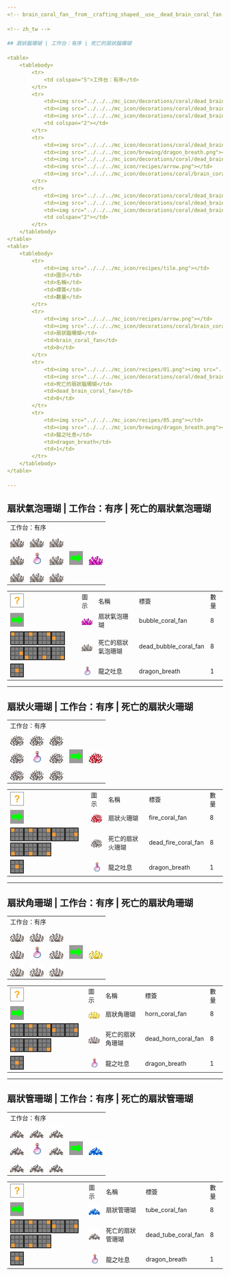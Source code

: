 ```yaml
---
<!-- brain_coral_fan__from__crafting_shaped__use__dead_brain_coral_fan.md -->

<!-- zh_tw -->

## 扇狀腦珊瑚 | 工作台：有序 | 死亡的扇狀腦珊瑚

<table>
	<tablebody>
		<tr>
			<td colspan="5">工作台：有序</td>
		</tr>
		<tr>
			<td><img src="../../../mc_icon/decorations/coral/dead_brain_coral_fan.png"></td>
			<td><img src="../../../mc_icon/decorations/coral/dead_brain_coral_fan.png"></td>
			<td><img src="../../../mc_icon/decorations/coral/dead_brain_coral_fan.png"></td>
			<td colspan="2"></td>
		</tr>
		<tr>
			<td><img src="../../../mc_icon/decorations/coral/dead_brain_coral_fan.png"></td>
			<td><img src="../../../mc_icon/brewing/dragon_breath.png"></td>
			<td><img src="../../../mc_icon/decorations/coral/dead_brain_coral_fan.png"></td>
			<td><img src="../../../mc_icon/recipes/arrow.png"></td>
			<td><img src="../../../mc_icon/decorations/coral/brain_coral_fan.png"></td>
		</tr>
		<tr>
			<td><img src="../../../mc_icon/decorations/coral/dead_brain_coral_fan.png"></td>
			<td><img src="../../../mc_icon/decorations/coral/dead_brain_coral_fan.png"></td>
			<td><img src="../../../mc_icon/decorations/coral/dead_brain_coral_fan.png"></td>
			<td colspan="2"></td>
		</tr>
	</tablebody>
</table>
<table>
	<tablebody>
		<tr>
			<td><img src="../../../mc_icon/recipes/tile.png"></td>
			<td>圖示</td>
			<td>名稱</td>
			<td>標簽</td>
			<td>數量</td>
		</tr>
		<tr>
			<td><img src="../../../mc_icon/recipes/arrow.png"></td>
			<td><img src="../../../mc_icon/decorations/coral/brain_coral_fan.png"></td>
			<td>扇狀腦珊瑚</td>
			<td>brain_coral_fan</td>
			<td>8</td>
		</tr>
		<tr>
			<td><img src="../../../mc_icon/recipes/01.png"><img src="../../../mc_icon/recipes/02.png"><img src="../../../mc_icon/recipes/03.png"><img src="../../../mc_icon/recipes/04.png"><img src="../../../mc_icon/recipes/06.png"><img src="../../../mc_icon/recipes/07.png"><img src="../../../mc_icon/recipes/08.png"><img src="../../../mc_icon/recipes/09.png"></td>
			<td><img src="../../../mc_icon/decorations/coral/dead_brain_coral_fan.png"></td>
			<td>死亡的扇狀腦珊瑚</td>
			<td>dead_brain_coral_fan</td>
			<td>8</td>
		</tr>
		<tr>
			<td><img src="../../../mc_icon/recipes/05.png"></td>
			<td><img src="../../../mc_icon/brewing/dragon_breath.png"></td>
			<td>龍之吐息</td>
			<td>dragon_breath</td>
			<td>1</td>
		</tr>
	</tablebody>
</table>

---
```

<!-- bubble_coral_fan__from__crafting_shaped__use__dead_bubble_coral_fan.md -->

<!-- zh_tw -->

## 扇狀氣泡珊瑚 | 工作台：有序 | 死亡的扇狀氣泡珊瑚

<table>
	<tablebody>
		<tr>
			<td colspan="5">工作台：有序</td>
		</tr>
		<tr>
			<td><img src="../../../mc_icon/decorations/coral/dead_bubble_coral_fan.png"></td>
			<td><img src="../../../mc_icon/decorations/coral/dead_bubble_coral_fan.png"></td>
			<td><img src="../../../mc_icon/decorations/coral/dead_bubble_coral_fan.png"></td>
			<td colspan="2"></td>
		</tr>
		<tr>
			<td><img src="../../../mc_icon/decorations/coral/dead_bubble_coral_fan.png"></td>
			<td><img src="../../../mc_icon/brewing/dragon_breath.png"></td>
			<td><img src="../../../mc_icon/decorations/coral/dead_bubble_coral_fan.png"></td>
			<td><img src="../../../mc_icon/recipes/arrow.png"></td>
			<td><img src="../../../mc_icon/decorations/coral/bubble_coral_fan.png"></td>
		</tr>
		<tr>
			<td><img src="../../../mc_icon/decorations/coral/dead_bubble_coral_fan.png"></td>
			<td><img src="../../../mc_icon/decorations/coral/dead_bubble_coral_fan.png"></td>
			<td><img src="../../../mc_icon/decorations/coral/dead_bubble_coral_fan.png"></td>
			<td colspan="2"></td>
		</tr>
	</tablebody>
</table>
<table>
	<tablebody>
		<tr>
			<td><img src="../../../mc_icon/recipes/tile.png"></td>
			<td>圖示</td>
			<td>名稱</td>
			<td>標簽</td>
			<td>數量</td>
		</tr>
		<tr>
			<td><img src="../../../mc_icon/recipes/arrow.png"></td>
			<td><img src="../../../mc_icon/decorations/coral/bubble_coral_fan.png"></td>
			<td>扇狀氣泡珊瑚</td>
			<td>bubble_coral_fan</td>
			<td>8</td>
		</tr>
		<tr>
			<td><img src="../../../mc_icon/recipes/01.png"><img src="../../../mc_icon/recipes/02.png"><img src="../../../mc_icon/recipes/03.png"><img src="../../../mc_icon/recipes/04.png"><img src="../../../mc_icon/recipes/06.png"><img src="../../../mc_icon/recipes/07.png"><img src="../../../mc_icon/recipes/08.png"><img src="../../../mc_icon/recipes/09.png"></td>
			<td><img src="../../../mc_icon/decorations/coral/dead_bubble_coral_fan.png"></td>
			<td>死亡的扇狀氣泡珊瑚</td>
			<td>dead_bubble_coral_fan</td>
			<td>8</td>
		</tr>
		<tr>
			<td><img src="../../../mc_icon/recipes/05.png"></td>
			<td><img src="../../../mc_icon/brewing/dragon_breath.png"></td>
			<td>龍之吐息</td>
			<td>dragon_breath</td>
			<td>1</td>
		</tr>
	</tablebody>
</table>

---
<!-- fire_coral_fan__from__crafting_shaped__use__dead_fire_coral_fan.md -->

<!-- zh_tw -->

## 扇狀火珊瑚 | 工作台：有序 | 死亡的扇狀火珊瑚

<table>
	<tablebody>
		<tr>
			<td colspan="5">工作台：有序</td>
		</tr>
		<tr>
			<td><img src="../../../mc_icon/decorations/coral/dead_fire_coral_fan.png"></td>
			<td><img src="../../../mc_icon/decorations/coral/dead_fire_coral_fan.png"></td>
			<td><img src="../../../mc_icon/decorations/coral/dead_fire_coral_fan.png"></td>
			<td colspan="2"></td>
		</tr>
		<tr>
			<td><img src="../../../mc_icon/decorations/coral/dead_fire_coral_fan.png"></td>
			<td><img src="../../../mc_icon/brewing/dragon_breath.png"></td>
			<td><img src="../../../mc_icon/decorations/coral/dead_fire_coral_fan.png"></td>
			<td><img src="../../../mc_icon/recipes/arrow.png"></td>
			<td><img src="../../../mc_icon/decorations/coral/fire_coral_fan.png"></td>
		</tr>
		<tr>
			<td><img src="../../../mc_icon/decorations/coral/dead_fire_coral_fan.png"></td>
			<td><img src="../../../mc_icon/decorations/coral/dead_fire_coral_fan.png"></td>
			<td><img src="../../../mc_icon/decorations/coral/dead_fire_coral_fan.png"></td>
			<td colspan="2"></td>
		</tr>
	</tablebody>
</table>
<table>
	<tablebody>
		<tr>
			<td><img src="../../../mc_icon/recipes/tile.png"></td>
			<td>圖示</td>
			<td>名稱</td>
			<td>標簽</td>
			<td>數量</td>
		</tr>
		<tr>
			<td><img src="../../../mc_icon/recipes/arrow.png"></td>
			<td><img src="../../../mc_icon/decorations/coral/fire_coral_fan.png"></td>
			<td>扇狀火珊瑚</td>
			<td>fire_coral_fan</td>
			<td>8</td>
		</tr>
		<tr>
			<td><img src="../../../mc_icon/recipes/01.png"><img src="../../../mc_icon/recipes/02.png"><img src="../../../mc_icon/recipes/03.png"><img src="../../../mc_icon/recipes/04.png"><img src="../../../mc_icon/recipes/06.png"><img src="../../../mc_icon/recipes/07.png"><img src="../../../mc_icon/recipes/08.png"><img src="../../../mc_icon/recipes/09.png"></td>
			<td><img src="../../../mc_icon/decorations/coral/dead_fire_coral_fan.png"></td>
			<td>死亡的扇狀火珊瑚</td>
			<td>dead_fire_coral_fan</td>
			<td>8</td>
		</tr>
		<tr>
			<td><img src="../../../mc_icon/recipes/05.png"></td>
			<td><img src="../../../mc_icon/brewing/dragon_breath.png"></td>
			<td>龍之吐息</td>
			<td>dragon_breath</td>
			<td>1</td>
		</tr>
	</tablebody>
</table>

---
<!-- horn_coral_fan__from__crafting_shaped__use__dead_horn_coral_fan.md -->

<!-- zh_tw -->

## 扇狀角珊瑚 | 工作台：有序 | 死亡的扇狀角珊瑚

<table>
	<tablebody>
		<tr>
			<td colspan="5">工作台：有序</td>
		</tr>
		<tr>
			<td><img src="../../../mc_icon/decorations/coral/dead_horn_coral_fan.png"></td>
			<td><img src="../../../mc_icon/decorations/coral/dead_horn_coral_fan.png"></td>
			<td><img src="../../../mc_icon/decorations/coral/dead_horn_coral_fan.png"></td>
			<td colspan="2"></td>
		</tr>
		<tr>
			<td><img src="../../../mc_icon/decorations/coral/dead_horn_coral_fan.png"></td>
			<td><img src="../../../mc_icon/brewing/dragon_breath.png"></td>
			<td><img src="../../../mc_icon/decorations/coral/dead_horn_coral_fan.png"></td>
			<td><img src="../../../mc_icon/recipes/arrow.png"></td>
			<td><img src="../../../mc_icon/decorations/coral/horn_coral_fan.png"></td>
		</tr>
		<tr>
			<td><img src="../../../mc_icon/decorations/coral/dead_horn_coral_fan.png"></td>
			<td><img src="../../../mc_icon/decorations/coral/dead_horn_coral_fan.png"></td>
			<td><img src="../../../mc_icon/decorations/coral/dead_horn_coral_fan.png"></td>
			<td colspan="2"></td>
		</tr>
	</tablebody>
</table>
<table>
	<tablebody>
		<tr>
			<td><img src="../../../mc_icon/recipes/tile.png"></td>
			<td>圖示</td>
			<td>名稱</td>
			<td>標簽</td>
			<td>數量</td>
		</tr>
		<tr>
			<td><img src="../../../mc_icon/recipes/arrow.png"></td>
			<td><img src="../../../mc_icon/decorations/coral/horn_coral_fan.png"></td>
			<td>扇狀角珊瑚</td>
			<td>horn_coral_fan</td>
			<td>8</td>
		</tr>
		<tr>
			<td><img src="../../../mc_icon/recipes/01.png"><img src="../../../mc_icon/recipes/02.png"><img src="../../../mc_icon/recipes/03.png"><img src="../../../mc_icon/recipes/04.png"><img src="../../../mc_icon/recipes/06.png"><img src="../../../mc_icon/recipes/07.png"><img src="../../../mc_icon/recipes/08.png"><img src="../../../mc_icon/recipes/09.png"></td>
			<td><img src="../../../mc_icon/decorations/coral/dead_horn_coral_fan.png"></td>
			<td>死亡的扇狀角珊瑚</td>
			<td>dead_horn_coral_fan</td>
			<td>8</td>
		</tr>
		<tr>
			<td><img src="../../../mc_icon/recipes/05.png"></td>
			<td><img src="../../../mc_icon/brewing/dragon_breath.png"></td>
			<td>龍之吐息</td>
			<td>dragon_breath</td>
			<td>1</td>
		</tr>
	</tablebody>
</table>

---
<!-- tube_coral_fan__from__crafting_shaped__use__dead_tube_coral_fan.md -->

<!-- zh_tw -->

## 扇狀管珊瑚 | 工作台：有序 | 死亡的扇狀管珊瑚

<table>
	<tablebody>
		<tr>
			<td colspan="5">工作台：有序</td>
		</tr>
		<tr>
			<td><img src="../../../mc_icon/decorations/coral/dead_tube_coral_fan.png"></td>
			<td><img src="../../../mc_icon/decorations/coral/dead_tube_coral_fan.png"></td>
			<td><img src="../../../mc_icon/decorations/coral/dead_tube_coral_fan.png"></td>
			<td colspan="2"></td>
		</tr>
		<tr>
			<td><img src="../../../mc_icon/decorations/coral/dead_tube_coral_fan.png"></td>
			<td><img src="../../../mc_icon/brewing/dragon_breath.png"></td>
			<td><img src="../../../mc_icon/decorations/coral/dead_tube_coral_fan.png"></td>
			<td><img src="../../../mc_icon/recipes/arrow.png"></td>
			<td><img src="../../../mc_icon/decorations/coral/tube_coral_fan.png"></td>
		</tr>
		<tr>
			<td><img src="../../../mc_icon/decorations/coral/dead_tube_coral_fan.png"></td>
			<td><img src="../../../mc_icon/decorations/coral/dead_tube_coral_fan.png"></td>
			<td><img src="../../../mc_icon/decorations/coral/dead_tube_coral_fan.png"></td>
			<td colspan="2"></td>
		</tr>
	</tablebody>
</table>
<table>
	<tablebody>
		<tr>
			<td><img src="../../../mc_icon/recipes/tile.png"></td>
			<td>圖示</td>
			<td>名稱</td>
			<td>標簽</td>
			<td>數量</td>
		</tr>
		<tr>
			<td><img src="../../../mc_icon/recipes/arrow.png"></td>
			<td><img src="../../../mc_icon/decorations/coral/tube_coral_fan.png"></td>
			<td>扇狀管珊瑚</td>
			<td>tube_coral_fan</td>
			<td>8</td>
		</tr>
		<tr>
			<td><img src="../../../mc_icon/recipes/01.png"><img src="../../../mc_icon/recipes/02.png"><img src="../../../mc_icon/recipes/03.png"><img src="../../../mc_icon/recipes/04.png"><img src="../../../mc_icon/recipes/06.png"><img src="../../../mc_icon/recipes/07.png"><img src="../../../mc_icon/recipes/08.png"><img src="../../../mc_icon/recipes/09.png"></td>
			<td><img src="../../../mc_icon/decorations/coral/dead_tube_coral_fan.png"></td>
			<td>死亡的扇狀管珊瑚</td>
			<td>dead_tube_coral_fan</td>
			<td>8</td>
		</tr>
		<tr>
			<td><img src="../../../mc_icon/recipes/05.png"></td>
			<td><img src="../../../mc_icon/brewing/dragon_breath.png"></td>
			<td>龍之吐息</td>
			<td>dragon_breath</td>
			<td>1</td>
		</tr>
	</tablebody>
</table>

